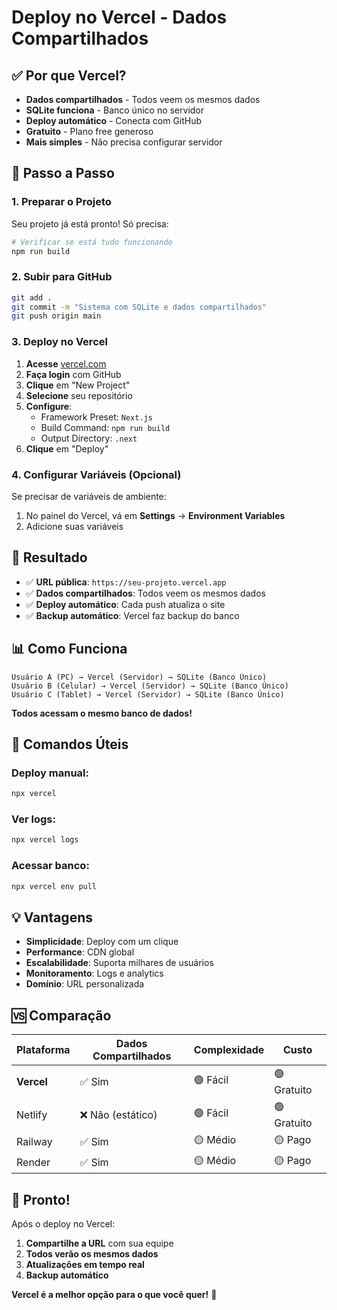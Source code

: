 # Deploy no Vercel - Dados Compartilhados

## ✅ Por que Vercel?

- **Dados compartilhados** - Todos veem os mesmos dados
- **SQLite funciona** - Banco único no servidor
- **Deploy automático** - Conecta com GitHub
- **Gratuito** - Plano free generoso
- **Mais simples** - Não precisa configurar servidor

## 🚀 Passo a Passo

### 1. Preparar o Projeto

Seu projeto já está pronto! Só precisa:

```bash
# Verificar se está tudo funcionando
npm run build
```

### 2. Subir para GitHub

```bash
git add .
git commit -m "Sistema com SQLite e dados compartilhados"
git push origin main
```

### 3. Deploy no Vercel

1. **Acesse** [vercel.com](https://vercel.com)
2. **Faça login** com GitHub
3. **Clique** em "New Project"
4. **Selecione** seu repositório
5. **Configure**:
   - Framework Preset: `Next.js`
   - Build Command: `npm run build`
   - Output Directory: `.next`
6. **Clique** em "Deploy"

### 4. Configurar Variáveis (Opcional)

Se precisar de variáveis de ambiente:
1. No painel do Vercel, vá em **Settings** → **Environment Variables**
2. Adicione suas variáveis

## 🎯 Resultado

- ✅ **URL pública**: `https://seu-projeto.vercel.app`
- ✅ **Dados compartilhados**: Todos veem os mesmos dados
- ✅ **Deploy automático**: Cada push atualiza o site
- ✅ **Backup automático**: Vercel faz backup do banco

## 📊 Como Funciona

```
Usuário A (PC) → Vercel (Servidor) → SQLite (Banco Único)
Usuário B (Celular) → Vercel (Servidor) → SQLite (Banco Único)
Usuário C (Tablet) → Vercel (Servidor) → SQLite (Banco Único)
```

**Todos acessam o mesmo banco de dados!**

## 🔧 Comandos Úteis

### Deploy manual:
```bash
npx vercel
```

### Ver logs:
```bash
npx vercel logs
```

### Acessar banco:
```bash
npx vercel env pull
```

## 💡 Vantagens

- **Simplicidade**: Deploy com um clique
- **Performance**: CDN global
- **Escalabilidade**: Suporta milhares de usuários
- **Monitoramento**: Logs e analytics
- **Domínio**: URL personalizada

## 🆚 Comparação

| Plataforma | Dados Compartilhados | Complexidade | Custo |
|------------|---------------------|--------------|-------|
| **Vercel** | ✅ Sim | 🟢 Fácil | 🟢 Gratuito |
| Netlify | ❌ Não (estático) | 🟢 Fácil | 🟢 Gratuito |
| Railway | ✅ Sim | 🟡 Médio | 🟡 Pago |
| Render | ✅ Sim | 🟡 Médio | 🟡 Pago |

## 🎉 Pronto!

Após o deploy no Vercel:
1. **Compartilhe a URL** com sua equipe
2. **Todos verão os mesmos dados**
3. **Atualizações em tempo real**
4. **Backup automático**

**Vercel é a melhor opção para o que você quer!** 🚀 